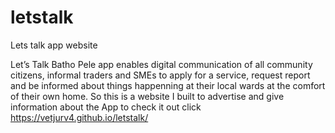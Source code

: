 # letstalk
Lets talk app website

Let’s Talk Batho Pele app enables digital communication of all community citizens, informal traders and SMEs to apply for a service, request report and be informed about things happenning at their local wards at the comfort of their own home. So this is a website I built to advertise and give information about the App to check it out click https://vetjurv4.github.io/letstalk/

